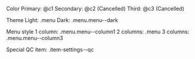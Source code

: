 Color
    Primary:    @c1
    Secondary:  @c2 (Cancelled)
    Third:      @c3 (Cancelled)

Theme
    Light:      .menu
    Dark:       .menu.menu--dark

Menu style
    1 column:   .menu.menu--column1
    2 columns:  .menu
    3 columns:  .menu.menu--column3

Special
    QC item:    .item-settings--qc